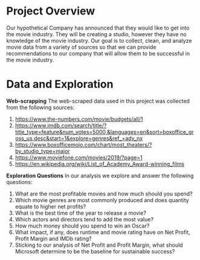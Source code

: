 # Project Overview
Our hypothetical Company  has announced that they would like to get into the movie industry. They will be creating a studio, however they have no knowledge of the movie industry. Our goal is to collect, clean, and analyze movie data from a variety of sources so that we can provide recommendations to our company that will allow them to be successful in the movie industry.

# Data and Exploration
**Web-scrapping**
The web-scraped data used in this project was collected from the following sources:

1. https://www.the-numbers.com/movie/budgets/all/1
2. https://www.imdb.com/search/title/?title_type=feature&num_votes=5000,&languages=en&sort=boxoffice_gross_us,desc&start=1&explore=genres&ref_=adv_nx
3. https://www.boxofficemojo.com/chart/most_theaters/?by_studio_type=major
4. https://www.moviefone.com/movies/2019/?page=1
5. https://en.wikipedia.org/wiki/List_of_Academy_Award-winning_films

**Exploration Questions**
In our analysis we explore and answer the following questions:
1. What are the most profitable movies and how much should you spend?
2. Which movie genres are most commonly produced and does quantity equate to higher net profits?
3. What is the best time of the year to release a movie?
4. Which actors and directors tend to add the most value?
5. How much money should you spend to win an Oscar?
6. What impact, if any, does runtime and movie rating have on Net Profit, Profit Margin and IMDb rating?
7. Sticking to our analysis of Net Profit and Profit Margin, what should Microsoft determine to be the baseline for sustainable success?






